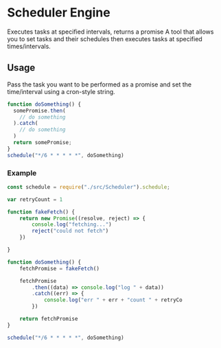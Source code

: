 # Scheduler Engine

Executes tasks at specified intervals, returns a promise
A tool that allows you to set tasks and their schedules then executes tasks at specified times/intervals.

## Usage
Pass the task you want to be performed as a promise and set the time/interval using a cron-style string.

```javascript
function doSomething() {
  somePromise.then(
    // do something
  ).catch(
    // do something
  )
  return somePromise;
}
schedule("*/6 * * * * *", doSomething)
```

### Example

```javascript
const schedule = require("./src/Scheduler").schedule;

var retryCount = 1

function fakeFetch() {
    return new Promise((resolve, reject) => {
        console.log("fetching...")
        reject("could not fetch")
    })

}

function doSomething() {
    fetchPromise = fakeFetch()

    fetchPromise
        .then((data) => console.log("log " + data))
        .catch((err) => {
            console.log("err " + err + "count " + retryCo
        })

    return fetchPromise
}

schedule("*/6 * * * * *", doSomething)
```